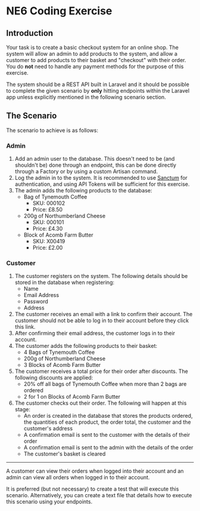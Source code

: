 # NE6 Coding Exercise

## Introduction

Your task is to create a basic checkout system for an online shop. The system will allow an admin to add products to the system, and allow a customer to add products to their basket and "checkout" with their order. You do **not** need to handle any payment methods for the purpose of this exercise.

The system should be a REST API built in Laravel and it should be possible to complete the given scenario by **only** hitting endpoints within the Laravel app unless explicitly mentioned in the following scenario section.

## The Scenario

The scenario to achieve is as follows:

### Admin

1. Add an admin user to the database. This doesn't need to be (and shouldn't be) done through an endpoint, this can be done directly through a Factory or by using a custom Artisan command.
2. Log the admin in to the system. It is recommended to use [Sanctum](https://laravel.com/docs/8.x/sanctum) for authentication, and using API Tokens will be sufficient for this exercise.
3. The admin adds the following products to the database:
   * Bag of Tynemouth Coffee 
      * SKU: 000102 
      * Price: £8.50
   * 200g of Northumberland Cheese
      * SKU: 000101
      * Price: £4.30
   * Block of Acomb Farm Butter
      * SKU: X00419
      * Price: £2.00

### Customer
1. The customer registers on the system. The following details should be stored in the database when registering:
   * Name
   * Email Address
   * Password
   * Address
2. The customer receives an email with a link to confirm their account. The customer should not be able to log in to their account before they click this link.
3. After confirming their email address, the customer logs in to their account.
4. The customer adds the following products to their basket:
   * 4 Bags of Tynemouth Coffee
   * 200g of Northumberland Cheese
   * 3 Blocks of Acomb Farm Butter
5. The customer receives a total price for their order after discounts. The following discounts are applied:
   * 20% off all bags of Tynemouth Coffee when more than 2 bags are ordered
   * 2 for 1 on Blocks of Acomb Farm Butter
6. The customer checks out their order. The following will happen at this stage:
   * An order is created in the database that stores the products ordered, the quantities of each product, the order total, the customer and the customer's address
   * A confirmation email is sent to the customer with the details of their order
   * A confirmation email is sent to the admin with the details of the order
   * The customer's basket is cleared

***

A customer can view their orders when logged into their account and an admin can view all orders when logged in to their account.

It is preferred (but not necessary) to create a test that will execute this scenario. Alternatively, you can create a text file that details how to execute this scenario using your endpoints.